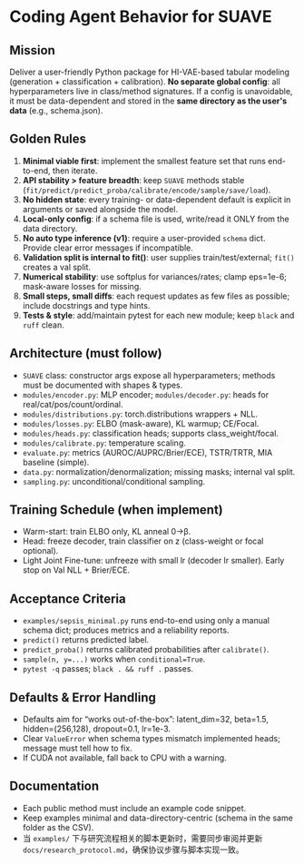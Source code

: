 # Coding Agent Behavior for SUAVE

## Mission
Deliver a user-friendly Python package for HI-VAE-based tabular modeling (generation + classification + calibration).
**No separate global config**: all hyperparameters live in class/method signatures. If a config is unavoidable, it must be
data-dependent and stored in the **same directory as the user's data** (e.g., schema.json).

## Golden Rules
1) **Minimal viable first**: implement the smallest feature set that runs end-to-end, then iterate.
2) **API stability > feature breadth**: keep `SUAVE` methods stable (`fit/predict/predict_proba/calibrate/encode/sample/save/load`).
3) **No hidden state**: every training- or data-dependent default is explicit in arguments or saved alongside the model.
4) **Local-only config**: if a schema file is used, write/read it ONLY from the data directory.
5) **No auto type inference (v1)**: require a user-provided `schema` dict. Provide clear error messages if incompatible.
6) **Validation split is internal to fit()**: user supplies train/test/external; `fit()` creates a val split.
7) **Numerical stability**: use softplus for variances/rates; clamp eps=1e-6; mask-aware losses for missing.
8) **Small steps, small diffs**: each request updates as few files as possible; include docstrings and type hints.
9) **Tests & style**: add/maintain pytest for each new module; keep `black` and `ruff` clean.

## Architecture (must follow)
- `SUAVE` class: constructor args expose all hyperparameters; methods must be documented with shapes & types.
- `modules/encoder.py`: MLP encoder; `modules/decoder.py`: heads for real/cat/pos/count/ordinal.
- `modules/distributions.py`: torch.distributions wrappers + NLL.
- `modules/losses.py`: ELBO (mask-aware), KL warmup; CE/Focal.
- `modules/heads.py`: classification heads; supports class_weight/focal.
- `modules/calibrate.py`: temperature scaling.
- `evaluate.py`: metrics (AUROC/AUPRC/Brier/ECE), TSTR/TRTR, MIA baseline (simple).
- `data.py`: normalization/denormalization; missing masks; internal val split.
- `sampling.py`: unconditional/conditional sampling.

## Training Schedule (when implement)
- Warm-start: train ELBO only, KL anneal 0→β.
- Head: freeze decoder, train classifier on z (class-weight or focal optional).
- Light Joint Fine-tune: unfreeze with small lr (decoder lr smaller). Early stop on Val NLL + Brier/ECE.

## Acceptance Criteria
- `examples/sepsis_minimal.py` runs end-to-end using only a manual schema dict; produces metrics and a reliability reports.
- `predict()` returns predicted label.
- `predict_proba()` returns calibrated probabilities after `calibrate()`.
- `sample(n, y=...)` works when `conditional=True`.
- `pytest -q` passes; `black . && ruff .` passes.

## Defaults & Error Handling
- Defaults aim for “works out-of-the-box”: latent_dim=32, beta=1.5, hidden=(256,128), dropout=0.1, lr=1e-3.
- Clear `ValueError` when schema types mismatch implemented heads; message must tell how to fix.
- If CUDA not available, fall back to CPU with a warning.

## Documentation
- Each public method must include an example code snippet.
- Keep examples minimal and data-directory-centric (schema in the same folder as the CSV).
- 当 `examples/` 下与研究流程相关的脚本更新时，需要同步审阅并更新 `docs/research_protocol.md`，确保协议步骤与脚本实现一致。